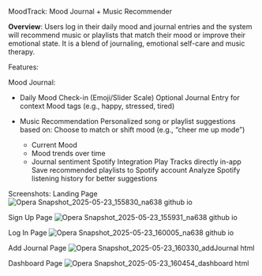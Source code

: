 MoodTrack: Mood Journal + Music Recommender

**Overview**: 
Users log in their daily mood and journal entries and the system will recommend music or playlists that match their mood or improve their emotional state. It is a blend of journaling, emotional self-care and music therapy.

Features:

Mood Journal: 
- Daily Mood Check-in (Emoji/Slider Scale)
Optional Journal Entry for context
Mood tags (e.g., happy, stressed, tired)

- Music Recommendation
Personalized song or playlist suggestions based on:
Choose to match or shift mood (e.g., “cheer me up mode”)
    - Current Mood
    - Mood trends over time
    - Journal sentiment
Spotify Integration
Play Tracks directly in-app
Save recommended playlists to Spotify account
Analyze Spotify listening history for better suggestions

Screenshots:
Landing Page
![Opera Snapshot_2025-05-23_155830_na638 github io](https://github.com/user-attachments/assets/a0f8ea59-c672-4d45-be7e-e72d932f098a)

Sign Up Page
![Opera Snapshot_2025-05-23_155931_na638 github io](https://github.com/user-attachments/assets/58dbcb42-27eb-4c2d-9565-34efa1a7840b)

Log In Page
![Opera Snapshot_2025-05-23_160005_na638 github io](https://github.com/user-attachments/assets/cd663ea3-06e5-4e48-b1a8-53a4f741fb4d)

Add Journal Page
![Opera Snapshot_2025-05-23_160330_addJournal html](https://github.com/user-attachments/assets/87e5701a-379a-4495-822a-ac46404098bc)

Dashboard Page
![Opera Snapshot_2025-05-23_160454_dashboard html](https://github.com/user-attachments/assets/3ef0dd78-f146-4297-8edb-ba05f174e9bc)
